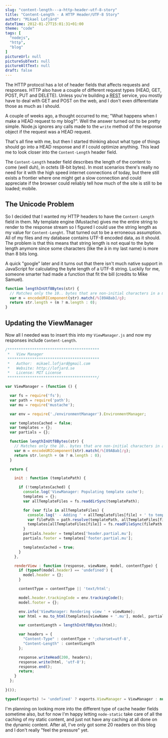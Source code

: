 ```yaml
---
slug: "content-length---a-http-header-utf-8-story"
title: "Content-Length - A HTTP Header/UTF-8 Story"
author: "Mikael Lofjärd"
dateTime: 2012-01-27T15:01:31+01:00
theme: "code"
tags: [
  "nodejs",
  "http",
  "blog"
]
pictureUrl: null
pictureSubText: null
pictureAltText: null
draft: false
---
```

The HTTP protocol has a lot of header fields that affects requests and responses. HTTP also have a couple of different request types (HEAD, GET, POST, PUT and DELETE). Unless you're building a <abbr title="Representational State Transfer">REST</abbr> service, you mostly have to deal with GET and POST on the web, and I don't even differentiate those as much as I should.

A couple of weeks ago, a thought occurred to me; "What happens when I make a HEAD request to my blog?". Well the answer turned out to be pretty simple. Node.js ignores any calls made to the <code>write</code> method of the response object if the request was a HEAD request.

That's all fine with me, but then I started thinking about what type of things should go into a HEAD response and if I could optimize anything. This lead me to look closer into the `Content-Length` header field.

The `Content-Length` header field describes the length of the content to come (well duh), in octets (8-bit bytes). In most scenarios there's really no need for it with the high speed internet connections of today, but there still exists a frontier where one might get a slow connection and could appreciate if the browser could reliably tell how much of the site is still to be loaded; mobile.

## The Unicode Problem

So I decided that I wanted my HTTP headers to have the `Content-Length` field in them. My template engine (Mustache) gives me the entire string to render to the response stream so I figured I could use the string length as my value for `Content-Lenght`. That turned out to be a erroneous assumption. All of my files and my database contains UTF-8 encoded data, as it should. The problem is that this means that string length is not equal to the byte length anymore since some characters (like the &auml; in my last name) is more than 8 bits long. 

A quick "google" later and it turns out that there isn't much native support in JavaScript for calculating the byte length of a UTF-8 string. Luckily for me, someone smarter had made a function that fit the bill (credits to Mike Samuel).

````js
function lengthInUtf8Bytes(str) {
  // Matches only the 10.. bytes that are non-initial characters in a multi-byte sequence.
  var m = encodeURIComponent(str).match(/%[89ABab]/g);
  return str.length + (m ? m.length : 0);
}
````

## Updating the ViewManager

Now all I needed was to insert this into my `ViewManager.js` and now my responses include `Content-Length`.

````js
/*****************************************
 *   View Manager
 *****************************************
 *   Author:  mikael.lofjard@gmail.com
 *   Website: http://lofjard.se
 *   License: MIT License
 ****************************************/

var ViewManager = (function () {

  var fs = require('fs');
  var path = require('path');
  var mu = require('mustache');

  var env = require('./environmentManager').EnvironmentManager;

  var templatesCached = false;
  var templates = {};
  var partials = {};

  function lengthInUtf8Bytes(str) {
    // Matches only the 10.. bytes that are non-initial characters in a multi-byte sequence.
    var m = encodeURIComponent(str).match(/%[89ABab]/g);
    return str.length + (m ? m.length : 0);
  }

  return {

    init : function (templatePath) {

      if (!templatesCached) {
        console.log('ViewManager: Populating template cache');
        templates = {};
        var allTemplateFiles = fs.readdirSync(templatePath);

        for (var file in allTemplateFiles) {
          console.log(' - Adding ' + allTemplateFiles[file] + ' to template store');
          var filePath = path.resolve(templatePath, allTemplateFiles[file]);
          templates[allTemplateFiles[file]] = fs.readFileSync(filePath, 'utf-8');
        }
        partials.header = templates['header.partial.mu'];
        partials.footer = templates['footer.partial.mu'];

        templatesCached = true;
      }
    },

    renderView : function (response, viewName, model, contentType) {
      if (typeof(model.header) == 'undefined') {
        model.header = {};
      }

      contentType = contentType || 'text/html';

      model.header.trackingCode = env.trackingCode();
      model.footer = {};

      env.info('ViewManager: Rendering view ' + viewName);
      var html = mu.to_html(templates[viewName + '.mu'], model, partials);

      var contentLength = lengthInUtf8Bytes(html);

      var headers = {
        "Content-Type" : contentType + ';charset=utf-8',
        "Content-Length" : contentLength
      };

      response.writeHead(200, headers);
      response.write(html, 'utf-8');
      response.end();
      return;
    }
  };
    
}());

typeof(exports) != 'undefined' ? exports.ViewManager = ViewManager : null;
````

I'm planning on looking more into the different type of cache header fields sometime also, but for now I'm happy letting `node-static` take care of all the caching of my static content, and just not have any caching at all done on the dynamic content. After all, I've only got some 20 readers on this blog and I don't really "feel the pressure" yet.
